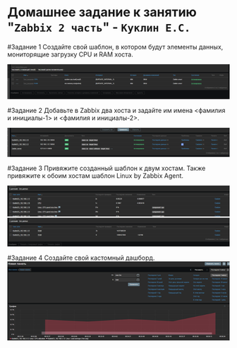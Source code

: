 # Домашнее задание к занятию "`Zabbix 2 часть`" - `Куклин Е.С.`


#Задание 1
Создайте свой шаблон, в котором будут элементы данных, мониторящие загрузку CPU и RAM хоста.

![alt text](image.png)

#Задание 2
Добавьте в Zabbix два хоста и задайте им имена <фамилия и инициалы-1> и <фамилия и инициалы-2>.

 ![alt text](image-1.png)

#Задание 3
Привяжите созданный шаблон к двум хостам. Также привяжите к обоим хостам шаблон Linux by Zabbix Agent.

 ![alt text](image-2.png)
 ![alt text](image-3.png)
 
#Задание 4
Создайте свой кастомный дашборд.
 ![alt text](image-4.png)
